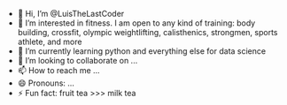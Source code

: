- 👋 Hi, I’m @LuisTheLastCoder
- 👀 I’m interested in fitness. I am open to any kind of training: body building, crossfit, olympic weightlifting, calisthenics, strongmen, sports athlete, and more
- 🌱 I’m currently learning python and everything else for data science
- 💞️ I’m looking to collaborate on ...
- 📫 How to reach me ...
- 😄 Pronouns: ...
- ⚡ Fun fact: fruit tea >>> milk tea

<!---
LuisTheLastCoder/LuisTheLastCoder is a ✨ special ✨ repository because its `README.md` (this file) appears on your GitHub profile.
You can click the Preview link to take a look at your changes.
--->
